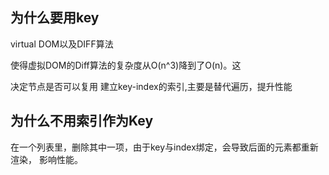 ## 为什么要用key

  virtual DOM以及DIFF算法

  使得虚拟DOM的Diff算法的复杂度从O(n^3)降到了O(n)。这
  
  决定节点是否可以复用
  建立key-index的索引,主要是替代遍历，提升性能

## 为什么不用索引作为Key

 在一个列表里，删除其中一项，由于key与index绑定，会导致后面的元素都重新渲染，
 影响性能。